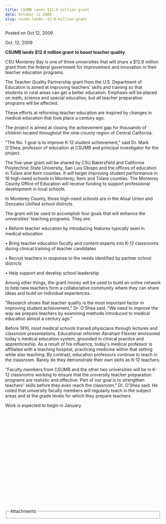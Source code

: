 ```yaml
---
title: CSUMB lands $12.6 million grant
date: October 12 2009
slug: csumb-lands--12-6-million-grant
---
```





<span class="date">Posted on Oct 12, 2009    </span>
<p>Oct. 12, 2009</p>
<strong>CSUMB lands $12.6 million grant</strong> <strong>to boost
teacher quality</strong>
<p>CSU Monterey Bay is one of three universities that will share a
$12.6 million grant from the federal government for improvement and
innovation in their teacher education programs.</p>
<p>The Teacher Quality Partnership grant from the U.S. Department
of Education is aimed at improving teachers&apos; skills and training so
that students in rural areas can get a better education. Emphasis
will be placed on math, science and special education, but all
teacher preparation programs will be affected.</p>
<p>These efforts at reforming teacher education are inspired by
changes in medical education that took place a century ago.</p>
<p>The project is aimed at closing the achievement gap for
thousands of children located throughout the nine-county region of
Central California.</p>
<p>&quot;The No. 1 goal is to improve K-12 student achievement,&quot; said
Dr. Mark O&apos;Shea, professor of education at CSUMB and principal
investigator for the project.</p>
<p>The five-year grant will be shared by CSU Bakersfield and
California Polytechnic State University, San Luis Obispo and the
offices of education in Tulare and Kern counties. It will target
improving student performance in 16 high-need schools in Monterey,
Kern and Tulare counties. The Monterey County Office of Education
will receive funding to support professional development in local
schools.</p>
<p>In Monterey County, those high-need schools are in the Alisal
Union and Gonzales Unified school districts.</p>
<p>The grant will be used to accomplish four goals that will
enhance the universities&apos; teaching programs. They are:</p>
<p>&#x2022; Reform teacher education by introducing features typically
seen in medical education</p>
<p>&#x2022; Bring teacher education faculty and content experts into K-12
classrooms during clinical training of teacher candidates</p>
<p>&#x2022; Recruit teachers in response to the needs identified by
partner school districts</p>
<p>&#x2022; Help support and develop school leadership</p>
<p>Among other things, the grant money will be used to build an
online network to help new teachers form a collaborative community
where they can share ideas and build on individual experiences.</p>
<p>&quot;Research shows that teacher quality is the most important
factor in improving student achievement,&quot; Dr. O&apos;Shea said. &quot;We need
to improve the way we prepare teachers by examining methods
introduced to medical education almost a century ago.&quot;</p>
<p>Before 1910, most medical schools trained physicians through
lectures and classroom presentations. Educational reformer Abraham
Flexner envisioned today&apos;s medical education system, grounded in
clinical practice and apprenticeship. As a result of his influence,
today&apos;s medical professor is affiliated with a teaching hospital,
practicing medicine within that setting while also teaching. By
contrast, education professors continue to teach in the classroom.
Rarely do they demonstrate their own skills as K-12 teachers.</p>
<p>&quot;Faculty members from CSUMB and the other two universities will
be in K-12 classrooms working to ensure that the university teacher
preparation programs are realistic and effective. Part of our goal
is to strengthen teachers&apos; skills before they even reach the
classroom,&quot; Dr. O&apos;Shea said. He noted that university faculty
members will regularly teach in the subject areas and at the grade
levels for which they prepare teachers.</p>
<p>Work is expected to begin in January.</p>
<p>&#xA0;</p>
<p>&#xA0;</p>
<p>&#xA0;</p>
<p>&#xA0;</p>
<p>&#xA0;</p>
<p>&#xA0;</p>
<p>&#xA0;</p>
<p>&#xA0;</p>
<p>&#xA0;</p>
<p>&#xA0;</p>
<fieldset class="fieldgroup group-attachments">
<legend>Attachments</legend>
<div class="field field-type-emvideo field-field-attach-video">
<div class="field-items">
<div class="field-item odd">
<div class="emvideo emvideo-video emvideo-"/>
</div>
</div>
</div>
</fieldset>





